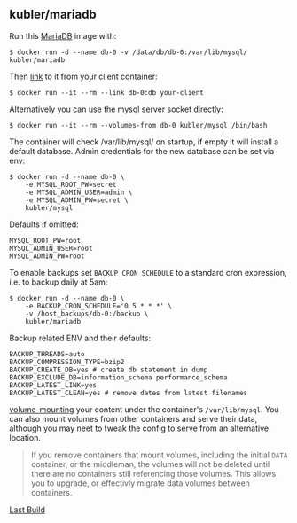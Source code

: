 ## kubler/mariadb

Run this [MariaDB][] image with:

    $ docker run -d --name db-0 -v /data/db/db-0:/var/lib/mysql/ kubler/mariadb

Then [link][linking] to it from your client container:

    $ docker run --it --rm --link db-0:db your-client

Alternatively you can use the mysql server socket directly:

    $ docker run --it --rm --volumes-from db-0 kubler/mysql /bin/bash

The container will check /var/lib/mysql/ on startup, if empty it will install a default database.
Admin credentials for the new database can be set via env:

    $ docker run -d --name db-0 \
        -e MYSQL_ROOT_PW=secret
        -e MYSQL_ADMIN_USER=admin \
        -e MYSQL_ADMIN_PW=secret \
        kubler/mysql

Defaults if omitted:

    MYSQL_ROOT_PW=root
    MYSQL_ADMIN_USER=root
    MYSQL_ADMIN_PW=root

To enable backups set `BACKUP_CRON_SCHEDULE` to a standard cron expression, i.e. to backup daily at 5am:

    $ docker run -d --name db-0 \
        -e BACKUP_CRON_SCHEDULE='0 5 * * *' \
        -v /host_backups/db-0:/backup \
        kubler/mariadb

Backup related ENV and their defaults:

    BACKUP_THREADS=auto
    BACKUP_COMPRESSION_TYPE=bzip2
    BACKUP_CREATE_DB=yes # create db statement in dump
    BACKUP_EXCLUDE_DB=information_schema performance_schema
    BACKUP_LATEST_LINK=yes
    BACKUP_LATEST_CLEAN=yes # remove dates from latest filenames

[volume-mounting][volume-mount] your content under the container's
`/var/lib/mysql`.  You can also mount volumes from other
containers and serve their data, although you may neet to tweak the
config to serve from an alternative location.

> If you remove containers that mount volumes, including the initial
> `DATA` container, or the middleman, the volumes will not be deleted
> until there are no containers still referencing those volumes. This
> allows you to upgrade, or effectivly migrate data volumes between
> containers.

[Last Build][packages]

[MariaDB]: https://mariadb.org/
[volume-mount]: http://docs.docker.io/en/latest/use/working_with_volumes/
[linking]: http://docs.docker.io/en/latest/use/port_redirection/#linking-a-container
[packages]: PACKAGES.md
